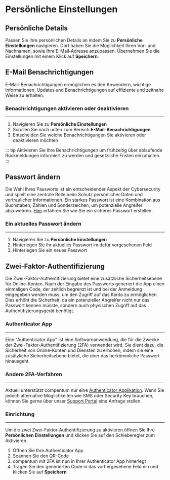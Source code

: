 # Persönliche Einstellungen

## Persönliche Details

Passen Sie Ihre persönlichen Details an indem Sie zu **Persönliche Einstellungen** navigieren. Dort haben Sie die Möglichkeit Ihren Vor- und Nachnamen, sowie Ihre E-Mail-Adresse anzupassen. Übernehmen Sie die Einstellungen mit einem Klick auf **Speichern**.

## E-Mail Benachrichtigungen

E-Mail-Benachrichtigungen ermöglichen es den Anwendern, wichtige Informationen, Updates und Benachrichtigungen auf effiziente und zeitnahe Weise zu erhalten.

### Benachrichtigungen aktivieren oder deaktivieren
---
1. Navigieren Sie zu **Persönliche Einstellungen**
2. Scrollen Sie nach unten zum Bereich **E-Mail-Benachrichtigungen**
3. Entscheiden Sie welche Benachrichtigungen Sie aktivieren oder deaktivieren möchten


::: tip
Aktivieren Sie Ihre Benachrichtigungen um frühzeitig über ablaufende Rückmeldungen informiert zu werden und gesetzliche Fristen einzuhalten.
:::

## Passwort ändern

Die Wahl Ihres Passworts ist ein entscheidender Aspekt der Cybersecurity und spielt eine zentrale Rolle beim Schutz persönlicher Daten und vertraulicher Informationen. Ein starkes Passwort ist eine Kombination aus Buchstaben, Zahlen und Sonderzeichen, um potenzielle Angreifer abzuwehren. [Hier](https://www.bsi.bund.de/DE/Themen/Verbraucherinnen-und-Verbraucher/Informationen-und-Empfehlungen/Cyber-Sicherheitsempfehlungen/Accountschutz/Sichere-Passwoerter-erstellen/sichere-passwoerter-erstellen_node.html) erfahren Sie wie Sie ein sicheres Passwort erstellen.

### Ein aktuelles Passwort ändern
---
1. Navigieren Sie zu **Persönliche Einstellungen**
2. Hinterlegen Sie Ihr aktuelles Passwort im dafür vorgesehenen Feld
3. Hinterlegen Sie ein neues Passwort



## Zwei-Faktor-Authentifizierung

Die Zwei-Faktor-Authentifizierung bietet eine zusätzliche Sicherheitsebene für Online-Konten. Nach der Eingabe des Passworts generiert die App einen einmaligen Code, der zeitlich begrenzt ist und bei der Anmeldung eingegeben werden muss, um den Zugriff auf das Konto zu ermöglichen. Dies erhöht die Sicherheit, da ein potenzieller Angreifer nicht nur das Passwort kennen müsste, sondern auch physischen Zugriff auf das Authentifizierungsgerät benötigt.

### Authenticator App
---

Eine "Authenticator App" ist eine Softwareanwendung, die für die Zwecke der Zwei-Faktor-Authentifizierung (2FA) verwendet wird. Sie dient dazu, die Sicherheit von Online-Konten und Diensten zu erhöhen, indem sie eine zusätzliche Sicherheitsebene bietet, die über das herkömmliche Passwort hinausgeht.

### Andere 2FA-Verfahren
---

Aktuell unterstützt compentum nur eine [Authenticator Applikation](/persönliche-einstellungen.html#zwei-faktor-authentifizierung). Wenn Sie jedoch alternative Möglichkeiten wie SMS oder Security Key brauchen, können Sie gerne über unser [Support Portal](https://nextindex.atlassian.net/servicedesk/customer/portal/6/group/-1) eine Anfrage stellen.

### Einrichtung
---
Um die zwei Zwei-Faktor-Authentifizierung zu aktivieren öffnen Sie Ihre **Persönlichen Einstellungen** und klicken Sie auf den Schieberegler zum Aktivieren.

1. Öffnen Sie Ihre Authenticator App
2. Scannen Sie den QR-Code
3. compentum mit 2FA ist nun in Ihrer Authenticator App hinterlegt
4. Tragen Sie den generierten Code in das vorhergesehene Feld ein und klicken Sie auf **Speichern**
